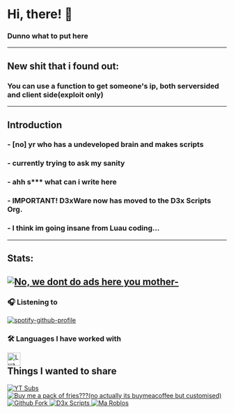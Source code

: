 # Hi, there! 👋

### Dunno what to put here
---------------------------------------
## New shit that i found out:
### You can use a function to get someone's ip, both serversided and client side(exploit only)
---------------------------------------
## Introduction

### - [no] yr who has a undeveloped brain and makes scripts
### - currently trying to ask my sanity
### - ahh s*** what can i write here
### - IMPORTANT! D3xWare now has moved to the D3x Scripts Org.
### - I think im going insane from Luau coding...
---------------------------------------
## Stats:
[![No, we dont do ads here you mother-](https://github-readme-stats.vercel.app/api?username=deez-nuts445)](https://github.com/anuraghazra/github-readme-stats)
---------------------------------------
### 🎧 Listening to

[![spotify-github-profile](https://spotify-github-profile.vercel.app/api/view?uid=462liqp2kp82qgg13voo5yo7n&cover_image=true&theme=novatorem&show_offline=false&background_color=000000&bar_color=53b14f&bar_color_cover=false)](https://github.com/kittinan/spotify-github-profile)

### 🛠 Languages I have worked with

<img align="left" alt="Lua" width="30px" src="https://cdn.upload.systems/uploads/2yDVfu3U.png" />




<img align="center" alt="" width="1px" src="https://user-images.githubusercontent.com/45857590/149463930-a5cace34-a309-419a-b081-d07e686f8ef7.png"/>




## Things I wanted to share


 <a href="https://www.youtube.com/channel/UC2u8s9UCLcAGSajewhTC_eg">
  <img alt="YT Subs" src="https://img.shields.io/youtube/channel/subscribers/UC2u8s9UCLcAGSajewhTC_eg?label=Subs&style=social">
  </a>
  
   <a href="https://www.buymeacoffee.com/deeznuts445">
  <img alt="Buy me a pack of fries???(no actually its buymeacoffee but customised)" src="https://img.shields.io/badge/%F0%9F%8D%9F%20Buy%20me-a%20pack%20of%20fries-lightgrey">
  </a>
   <a href="https://github.com/D3x-Scripts/D3xWare/fork">
  <img alt="Github Fork" src="https://img.shields.io/badge/-Fork%20D3xWare-lightgrey?style=plastic&logo=github">
  </a>
  <a href="https://github.com/D3x-Scripts">
  <img alt="D3x Scripts" src="https://img.shields.io/badge/-D3x%20Scripts-lightgrey?style=plastic&logo=github">
  </a>
  <a href="https://scripter.cutecats.vip/u/​‌‌‌‌​‌​​‌​‌​‌​​​‌‌​‌​​‌​‌​​​‌​‌​‌‌​​‌‌‌​‌​‌​​‌‌​‌​‌‌​‌​​‌​​‌‌‌‌">
  <img alt="Ma Roblos" src="https://img.shields.io/badge/-Roblox%20Profile-lightgrey?style=plastic&logo=roblox">
  </a>
      
<br/>
